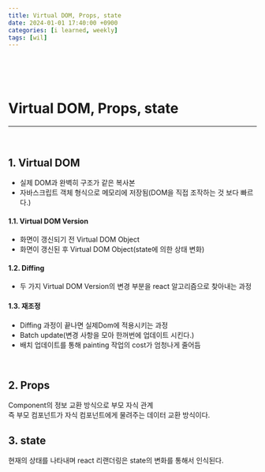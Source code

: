 ```yaml
---
title: Virtual DOM, Props, state
date: 2024-01-01 17:40:00 +0900
categories: [i learned, weekly]
tags: [wil]
---
```

<br>
<br>
<br>

# Virtual DOM, Props, state
---
<br>

## 1. Virtual DOM
- 실제 DOM과 완벽히 구조가 같은 복사본
- 자바스크립트 객체 형식으로 메모리에 저장됨(DOM을 직접 조작하는 것 보다 빠르다.)

#### 1.1. Virtual DOM Version
- 화면이 갱신되기 전 Virtual DOM Object
- 화면이 갱신된 후 Virtual DOM Object(state에 의한 상태 변화)

#### 1.2. Diffing
- 두 가지 Virtual DOM Version의 변경 부분을 react 알고리즘으로 찾아내는 과정

#### 1.3. 재조정
- Diffing 과정이 끝나면 실제Dom에 적용시키는 과정
- Batch update(변경 사항을 모아 한꺼번에 업데이트 시킨다.)
- 배치 업데이트를 통해 painting 작업의 cost가 엄청나게 줄어듬
<br>

## 2. Props
Component의 정보 교환 방식으로 부모 자식 관계   
즉 부모 컴포넌트가 자식 컴포넌트에게 물려주는 데이터 교환 방식이다.
<br>

## 3. state
현재의 상태를 나타내며 react 리랜더링은 state의 변화를 통해서 인식된다.   